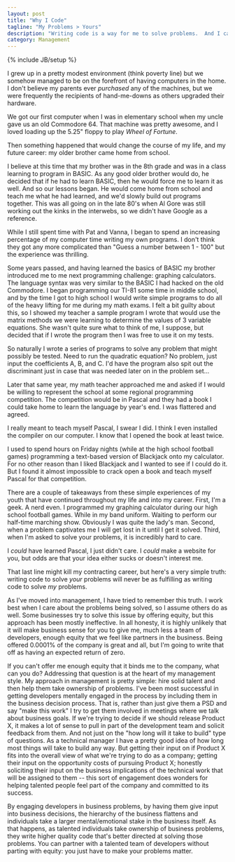 ```yaml
---
layout: post
title: "Why I Code"
tagline: "My Problems > Yours"
description: "Writing code is a way for me to solve problems.  And I care more about my problems than yours."
category: Management
---
```

{% include JB/setup %}

I grew up in a pretty modest environment (think poverty line) but we somehow managed to be on the forefront
of having computers in the home.  I don't believe my parents ever *purchased* any of the machines,
but we were frequently the recipients of hand-me-downs as others upgraded their hardware.

We got our first computer when I was in elementary school when my uncle gave us an old Commodore 64.  That machine was pretty awesome,
and I loved loading up the 5.25" floppy to play *Wheel of Fortune*.

Then something happened that would change the course of my life, and my future career: my older brother came home 
from school.

I believe at this time that my brother was in the 8th grade and was in a class learning to program in BASIC.
As any good older brother would do, he decided that if he had to learn BASIC, then he would force me to learn it as well.
And so our lessons began.  He would come home from school and teach me what he had learned, and we'd slowly build out programs
together.  This was all going on in the late 80's when Al Gore was still working out the kinks in the interwebs, so we didn't
have Google as a reference.

While I still spent time with Pat and Vanna, I began to spend an increasing percentage of my computer time writing my own programs.  I don't
think they got any more complicated than "Guess a number between 1 - 100" but the experience was thrilling.

Some years passed, and having learned the basics of BASIC my brother introduced me to me next programming challenge: graphing calculators.
The language syntax was very similar to the BASIC I had hacked on the old Commodore.  I began
programming our TI-81 some time in middle school, and by the time I got to high school I would write simple programs
to do all of the heavy lifting for me during my math exams.  I felt a bit guilty about this, so I showed my teacher a sample program
I wrote that would use the matrix methods we were learning to determine the values of 3 variable equations.  She
wasn't quite sure what to think of me, I suppose, but decided that if I wrote the program then I was free to use it on my tests.

So naturally I wrote a series of programs to solve any problem that might possibly be tested.  Need to run the quadratic equation?  No
problem, just input the coefficients A, B, and C.  I'd have the program also spit out the discriminant just in case that was needed later
on in the problem set...

Later that same year, my math teacher approached me and asked if I would be willing to represent the school at some
regional programming competition.  The competition would be in Pascal and they had a book I could take home to learn
the language by year's end.  I was flattered and agreed.

I really meant to teach myself Pascal, I swear I did.  I think I even installed the compiler on our computer.  I know that
I opened the book at least twice.

I used to spend hours on Friday nights (while at the high school football games) programming a text-based version of
Blackjack onto my calculator.  For no other reason than I liked Blackjack and I wanted to see if I could do it.
But I found it almost impossible to crack open a book and teach myself Pascal for that competition.

There are a couple of takeaways from these simple experiences of my youth that have continued throughout my life and 
into my career.  First, I'm a geek.  A nerd even.  I programmed my graphing calculator during our high school football
games.  While in my band uniform.  Waiting to perform our half-time marching show.  Obviously I was quite the lady's man.
Second, when a problem captivates me I will get lost in it until I get it solved.  Third, when I'm asked to solve your 
problems, it is incredibly hard to care.

I *could* have learned Pascal, I just didn't care.  I *could* make a website for you, but odds are that your idea either
sucks or doesn't interest me.

That last line might kill my contracting career, but here's a very simple truth: writing code to solve *your* problems will 
never be as fulfilling as writing code to solve *my* problems.

As I've moved into management, I have tried to remember this truth.  I work best when I care about the problems being
solved, so I assume others do as well.  Some businesses try to solve this issue by offering equity, but this approach
has been mostly ineffective.  In all honesty, it is highly unlikely that it will make business sense for you to give me,
much less a team of developers, enough equity that we feel like partners in the business.  Being offered 0.0001% of the company
is great and all, but I'm going to write that off as having an expected return of zero.

If you can't offer me enough equity that it binds me to the company, what can you do?  Addressing that question is at the
heart of my management style.  My approach in management is pretty simple: hire solid talent and then help them take ownership of problems.
I've been most successful in getting developers mentally engaged in the process by including them in the business decision process.
That is, rather than just give them a PSD and say "make this work" I try to get them involved in meetings where we talk about
business goals.  If we're trying to decide if we should release Product X, it makes a lot of sense to pull in part of the development
team and solicit feedback from them.  And not just on the "how long will it take to build" type of questions.  As a technical manager
I have a pretty good idea of how long most things will take to build any way.  But getting their input on if Product X fits into the
overall view of what we're trying to do as a company; getting their input on the opportunity costs of pursuing Product X; 
honestly soliciting their input on the business implications of the technical work that will be assigned to them -- this sort of engagement
does wonders for helping talented people feel part of the company and committed to its success.

By engaging developers in business problems, by having them give input into business decisions, the hierarchy of the
business flattens and individuals take a larger mental/emotional stake in the business itself.  As that happens, as talented
individuals take ownership of business problems, they write higher quality code that's better directed at solving those problems.
You can partner with a talented team of developers without parting with equity: you just have to make your problems matter.